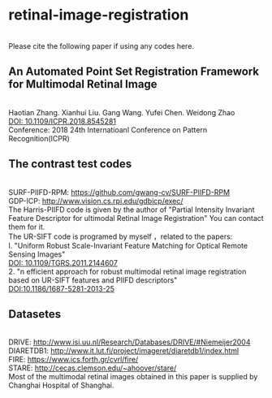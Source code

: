 # retinal-image-registration
<br>Please cite the following paper if using any codes here.
## An Automated Point Set Registration Framework for Multimodal Retinal Image
<br>Haotian Zhang. Xianhui Liu. Gang Wang. Yufei Chen. Weidong Zhao<br>
[DOI: 10.1109/ICPR.2018.8545281](https://ieeexplore.ieee.org/document/8545281 "")
<br>Conference: 2018 24th Internatioanl Conference on Pattern Recognition(ICPR)
## The contrast test codes
<br>SURF-PIIFD-RPM: https://github.com/gwang-cv/SURF-PIIFD-RPM
<br>GDP-ICP: http://www.vision.cs.rpi.edu/gdbicp/exec/
<br>The Harris-PIIFD code is given by the author of "Partial Intensity Invariant Feature Descriptor for ultimodal Retinal Image Registration" You can contact them for it.
<br>The UR-SIFT code is programed by myself ，related to the papers: 
<br>l. "Uniform Robust Scale-Invariant Feature Matching for Optical Remote Sensing Images"
<br>[DOI: 10.1109/TGRS.2011.2144607](https://ieeexplore.ieee.org/document/5782957 "")
<br>2. "n efficient approach for robust multimodal retinal image registration based on UR-SIFT features and PIIFD descriptors"
<br>[DOI:10.1186/1687-5281-2013-25](https://jivp-eurasipjournals.springeropen.com/articles/10.1186/1687-5281-2013-25) 
## Datasetes
<br>DRIVE: http://www.isi.uu.nl/Research/Databases/DRIVE/#Niemeijer2004
<br>DIARETDB1: http://www.it.lut.fi/project/imageret/diaretdb1/index.html
<br>FIRE: https://www.ics.forth.gr/cvrl/fire/
<br>STARE: http://cecas.clemson.edu/~ahoover/stare/
<br>Most of the multimodal retinal images obtained in this paper is supplied by Changhai Hospital of Shanghai.
